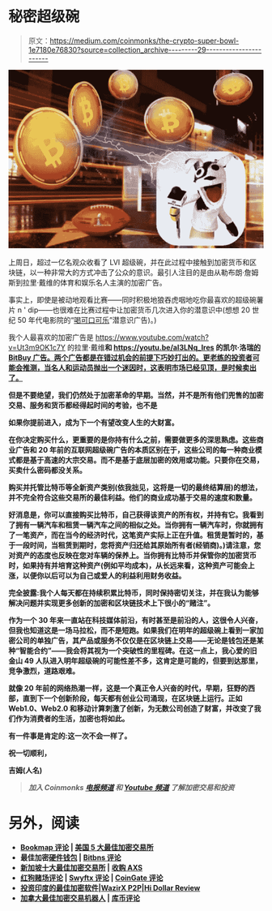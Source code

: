 # 秘密超级碗

> 原文：<https://medium.com/coinmonks/the-crypto-super-bowl-1e7180e76830?source=collection_archive---------29----------------------->

![](img/76fcf4a0f5f8c8d3f7ebef56cc95a23b.png)

上周日，超过一亿名观众收看了 LVI 超级碗，并在此过程中接触到加密货币和区块链，以一种非常大的方式冲击了公众的意识。最引人注目的是由从勒布朗·詹姆斯到拉里·戴维的体育和娱乐名人主演的加密广告。

事实上，即使是被动地观看比赛——同时积极地狼吞虎咽地吃你最喜欢的超级碗薯片 n ' dip——也很难在比赛过程中让加密货币几次进入你的潜意识中(想想 20 世纪 50 年代电影院的“[喝可口可乐](https://www.businessinsider.com/subliminal-ads-2011-5#:~:text=The%20birth%20of%20subliminal%20advertising,to%20be%20aware%20of%20it.)”潜意识广告)。)

我个人最喜欢的加密广告是 https://www.youtube.com/watch?v=Ut3m9OK1c7Y 的拉里·戴维[](https://www.youtube.com/watch?v=Ut3m9OK1c7Y)****和 https://youtu.be/aI3LNq_lres 的凯尔·洛瑞[的 BitBuy 广告。两个广告都是在错过机会的前提下巧妙打出的。更老练的投资者可能会推测，当名人和运动员抛出一个迷因时，这表明市场已经见顶，是时候卖出了。](https://youtu.be/aI3LNq_lres)****

****但是不要绝望，我们仍然处于加密革命的早期。当然，并不是所有他们兜售的加密交易、服务和货币都经得起时间的考验，也不是****

****如果你提前进入，成为下一个有望改变人生的大财富。****

****在你决定购买什么，更重要的是你持有什么之前，需要做更多的深思熟虑。这些商业广告和 20 年前的互联网超级碗广告的本质区别在于，这些公司的每一种商业模式都是基于高速的大宗交易。而不是基于底层加密的效用或功能。只要你在交易，买卖什么密码都没关系。****

****购买并托管比特币等全新资产类别(依我拙见，这将是一切的最终结算层)的想法，并不完全符合这些交易所的最佳利益。他们的商业成功基于交易的速度和数量。****

****好消息是，你可以直接购买比特币，自己获得该资产的所有权，并持有它。我看到了拥有一辆汽车和租赁一辆汽车之间的相似之处。当你拥有一辆汽车时，你就拥有了一笔资产，而在当今的经济时代，这笔资产实际上正在升值。租赁是暂时的，基于一段时间，当租赁到期时，您将资产归还给其原始所有者(经销商)。)请注意，您对资产的态度也反映在您对车辆的保养上。当你拥有比特币并保管你的加密货币时，如果持有并培育这种资产(例如平均成本)，从长远来看，这种资产可能会上涨，以便你以后可以为自己或爱人的利益利用财务收益。****

****完全披露:我个人每天都在持续积累比特币，同时保持密切关注，并在我认为能够解决问题并实现更多创新的加密和区块链技术上下很小的“赌注”。****

****作为一个 30 年来一直站在科技媒体前沿，有时甚至是前沿的人，这很令人兴奋，但我也知道这是一场马拉松，而不是短跑。如果我们在明年的超级碗上看到一家加密公司的单独广告，其产品或服务不仅仅是在区块链上交易——无论是钱包还是某种“智能合约”——我会将其视为一个突破性的里程碑。在这一点上，我心爱的旧金山 49 人队进入明年超级碗的可能性差不多，这肯定是可能的，但要到达那里，竞争激烈，道路艰难。****

****就像 20 年前的网络热潮一样，这是一个真正令人兴奋的时代，早期，狂野的西部，直到下一个创新阶段，每天都有创业公司涌现，在区块链上运行。正如 Web1.0、Web2.0 和移动计算刺激了创新，为无数公司创造了财富，并改变了我们作为消费者的生活，加密也将如此。****

****有一件事是肯定的:这一次不会一样了。****

****祝一切顺利，****

****吉姆(人名)****

> *****加入 Coinmonks* [*电报频道*](https://t.me/coincodecap) *和* [*Youtube 频道*](https://www.youtube.com/c/coinmonks/videos) *了解加密交易和投资*****

# ****另外，阅读****

*   ****[Bookmap 评论](https://coincodecap.com/bookmap-review-2021-best-trading-software) | [美国 5 大最佳加密交易所](https://coincodecap.com/crypto-exchange-usa)****
*   ****最佳加密[硬件钱包](/coinmonks/hardware-wallets-dfa1211730c6) | [Bitbns 评论](/coinmonks/bitbns-review-38256a07e161)****
*   ****[新加坡十大最佳加密交易所](https://coincodecap.com/crypto-exchange-in-singapore) | [收购 AXS](https://coincodecap.com/buy-axs-token)****
*   ****[红狗赌场评论](https://coincodecap.com/red-dog-casino-review) | [Swyftx 评论](https://coincodecap.com/swyftx-review) | [CoinGate 评论](https://coincodecap.com/coingate-review)****
*   ****[投资印度的最佳加密软件](https://coincodecap.com/best-crypto-to-invest-in-india-in-2021)|[WazirX P2P](https://coincodecap.com/wazirx-p2p)|[Hi Dollar Review](https://coincodecap.com/hi-dollar-review)****
*   ****[加拿大最佳加密交易机器人](https://coincodecap.com/5-best-crypto-trading-bots-in-canada) | [库币评论](https://coincodecap.com/kucoin-review)****